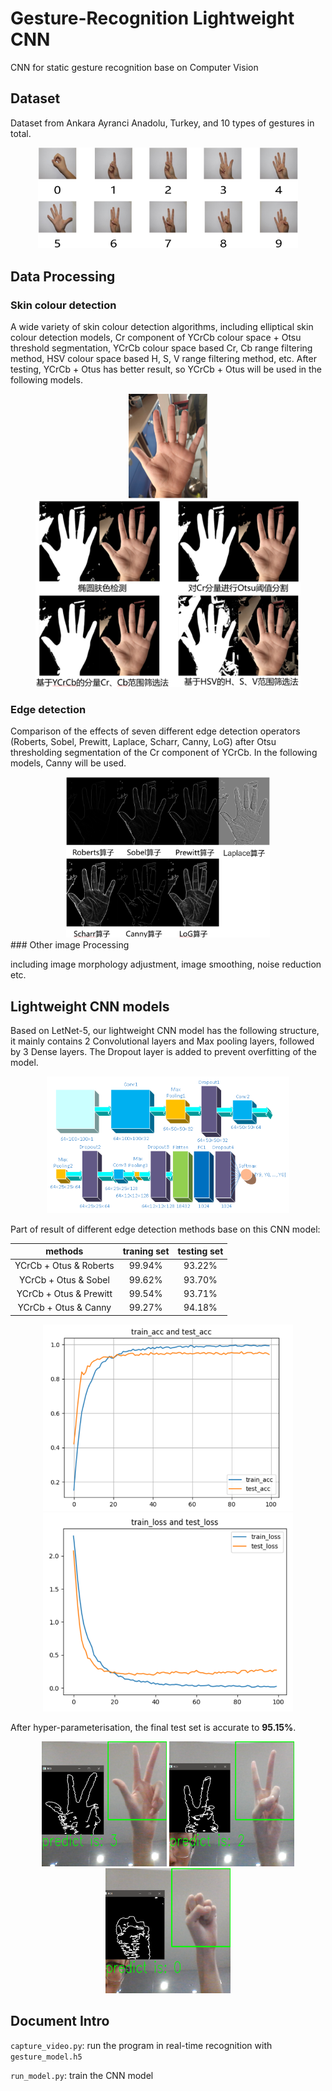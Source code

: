 # Gesture-Recognition Lightweight CNN
CNN for static gesture recognition base on Computer Vision



## Dataset

Dataset from Ankara Ayranci Anadolu, Turkey, and 10 types of gestures in total.

<div align=center>
<img src="README.assets/image-20220929122701663.png" alt="image-20220929122701663" style="zoom: 67%;" />
</div>


## Data Processing

### Skin colour detection

A wide variety of skin colour detection algorithms, including elliptical skin colour detection models, Cr component of YCrCb colour space + Otsu threshold segmentation, YCrCb colour space based Cr, Cb range filtering method, HSV colour space based H, S, V range filtering method, etc. After testing, YCrCb + Otus has better result,  so YCrCb + Otus will be used in the following models.

<div align=center>
<img src="README.assets/image-20220929130355897.png" alt="image-20220929130355897" style="zoom: 50%;" />
</div>
<div align=center>
<img src="README.assets/image-20220929123244972.png" alt="image-20220929123244972" style="zoom:80%;" />
</div>


### Edge detection

Comparison of the effects of seven different edge detection operators (Roberts, Sobel, Prewitt, Laplace, Scharr, Canny, LoG) after Otsu thresholding segmentation of the Cr component of YCrCb. In the following models, Canny will be used.
<div align=center>
<img src="README.assets/image-20220929130440673.png" alt="image-20220929130440673" style="zoom:67%;" />
</div>
### Other image Processing

including image morphology adjustment, image smoothing, noise reduction etc.



## Lightweight CNN models

Based on LetNet-5, our lightweight CNN model has the following structure, it mainly contains 2 Convolutional layers and Max pooling layers, followed by 3 Dense layers. The Dropout layer is added to prevent overfitting of the model.
<div align=center>
  <img src="README.assets/image-20220929130332044.png" alt="image-20220929130332044" style="zoom:67%;" />
</div>


Part of result of different edge detection methods base on this CNN model:

|        methods         | traning set | testing set |
| :--------------------: | :---------: | :---------: |
| YCrCb + Otus & Roberts |   99.94%    |   93.22%    |
|  YCrCb + Otus & Sobel  |   99.62%    |   93.70%    |
| YCrCb + Otus & Prewitt |   99.54%    |   93.71%    |
|  YCrCb + Otus & Canny  |   99.27%    |   94.18%    |


<div align=center>
<img src="README.assets/image-20220929133704444.png" alt="image-20220929133704444" width="400px" />
</div>
<div align=center>
<img src="README.assets/image-20220929133804556.png" alt="image-20220929133804556" width="400px" />
</div>

After hyper-parameterisation, the final test set is accurate to **95.15%**.


<div align=center>
<img src="README.assets/image-20220929134724798.png" alt="image-20220929134724798" width="200px" />  <img src="README.assets/image-20220929134827867.png" alt="image-20220929134827867" width="200px" />  <img src="README.assets/image-20220929134917173.png" alt="image-20220929134917173" width="200px" /></div>



## Document Intro

`capture_video.py`: run the program in real-time recognition  with `gesture_model.h5`

`run_model.py`: train the CNN model


